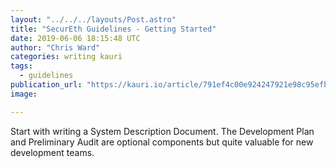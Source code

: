```yaml
---
layout: "../../../layouts/Post.astro"
title: "SecurEth Guidelines - Getting Started"
date: 2019-06-06 18:15:48 UTC
author: "Chris Ward"
categories: writing kauri
tags:
  - guidelines
publication_url: "https://kauri.io/article/791ef4c00e924247921e98c95efbdd73"
image:

---
```

Start with writing a System Description Document. The Development Plan and Preliminary Audit are optional components but quite valuable for new development teams.

